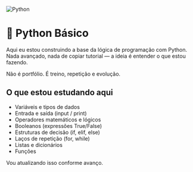 ![Python](https://img.shields.io/badge/language-Python-blue)

# 🐍 Python Básico

Aqui eu estou construindo a base da lógica de programação com Python.
Nada avançado, nada de copiar tutorial — a ideia é entender o que estou fazendo.

Não é portfólio.
É treino, repetição e evolução.

## O que estou estudando aqui

- Variáveis e tipos de dados
- Entrada e saída (input / print)
- Operadores matemáticos e lógicos
- Booleanos (expressões True/False)
- Estruturas de decisão (if, elif, else)
- Laços de repetição (for, while)
- Listas e dicionários
- Funções

Vou atualizando isso conforme avanço.
